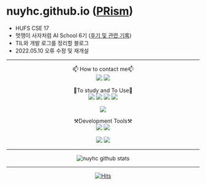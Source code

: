# nuyhc.github.io ([PRism](https://nuyhc.github.io/))

- HUFS CSE 17
- 멋쟁이 사자처럼 AI School 6기 ([후기 및 관련 기록](https://nuyhc.github.io/likelion/))
- TIL와 개발 로그를 정리할 블로그
- 2022.05.10 오류 수정 및 재개설

<div align="center">
  
* * *
 

📫 How to contact me📫  
<a href="https://www.instagram.com/nuyhc_/"><img src="https://img.shields.io/badge/Instagram-E4405F?style=plastic&logo=instagram&logoColor=FFFFFF"/></a>
<a href="https://nuyhc.github.io/"><img src="https://img.shields.io/badge/Github%20Pages-222222?style=plastic&logo=githubpages&logoColor=FFFFFF"/></a>

🌱To study and To Use🌱  
<img src="https://img.shields.io/badge/C-A8B9CC?style=plastic&logo=c&logoColor=FFFFFF&"/>
<img src="https://img.shields.io/badge/C++-00599C?style=plastic&logo=cplusplus&logoColor=FFFFFF&"/>
<img src="https://img.shields.io/badge/Python-3776AB?style=plastic&logo=python&logoColor=FFFFFF&"/>
<img src="https://img.shields.io/badge/MySQL-4479A1?style=plastic&logo=mysql&logoColor=FFFFFF&"/>  
 
 
<img src="https://img.shields.io/badge/Pandas-150458?style=plastic&logo=pandas&logoColor=FFFFFF&"/>

⚒️Development Tools⚒️   
<img src="https://img.shields.io/badge/VS Code-007ACC?style=plastic&logo=visualstudiocode&logoColor=FFFFFF&"/>
<img src="https://img.shields.io/badge/Anaconda-44A833?style=plastic&logo=anaconda&logoColor=FFFFFF&"/>  
 
 
<img src="https://img.shields.io/badge/Git-F05032?style=plastic&logo=git&logoColor=FFFFFF&"/>
<img src="https://img.shields.io/badge/GitHub-181717?style=plastic&logo=github&logoColor=FFFFFF&"/>  
 
 
* * *  

![nuyhc github stats](https://github-readme-stats.vercel.app/api?username=nuyhc&show_icons=true&count_private=true&theme=gruvbox)  

* * *
 
[![Hits](https://hits.seeyoufarm.com/api/count/incr/badge.svg?url=https%3A%2F%2Fgithub.com%2Fnuyhc&count_bg=%2379C83D&title_bg=%23555555&icon=github.svg&icon_color=%23FFFFFF&title=Hits&edge_flat=false)](https://hits.seeyoufarm.com)
 
</div>
